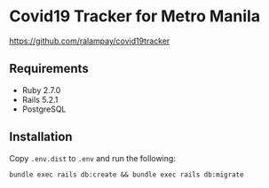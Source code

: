 # Covid19 Tracker for Metro Manila

https://github.com/ralampay/covid19tracker

## Requirements

* Ruby 2.7.0
* Rails 5.2.1
* PostgreSQL

## Installation

Copy `.env.dist` to `.env` and run the following:

```
bundle exec rails db:create && bundle exec rails db:migrate
```
